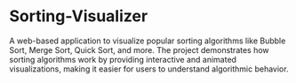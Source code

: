 # Sorting-Visualizer
A web-based application to visualize popular sorting algorithms like Bubble Sort, Merge Sort, Quick Sort, and more. The project demonstrates how sorting algorithms work by providing interactive and animated visualizations, making it easier for users to understand algorithmic behavior.
